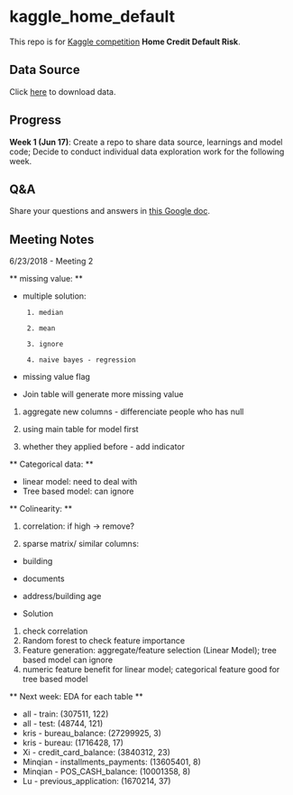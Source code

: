 # kaggle_home_default

This repo is for [Kaggle competition](https://www.kaggle.com/c/home-credit-default-risk) **Home Credit Default Risk**. 

## Data Source 
Click [here](https://drive.google.com/drive/folders/1fID6TWxyoAvP6Opfwo2dYpSexAW1T6yx) to download data. 

## Progress
**Week 1 (Jun 17)**: Create a repo to share data source, learnings and model code; Decide to conduct individual data exploration work for the following week.  

## Q&A
Share your questions and answers in [this Google doc](https://docs.google.com/document/d/1U8qMmTOcAPZmsL7fGNErXqK3kIJFMAx4tmgVCJB6SAw/edit). 

## Meeting Notes
6/23/2018 - Meeting 2

** missing value: ** 
- multiple solution:
       
       1. median
       
       2. mean
       
       3. ignore
       
       4. naive bayes - regression 
    
- missing value flag
   
- Join table will generate more missing value 
1. aggregate new columns - differenciate people who has null 

2. using main table for model first
3. whether they applied before - add indicator

** Categorical data: **
- linear model: need to deal with
- Tree based model: can ignore

** Colinearity: **
1. correlation: if high -> remove?

2. sparse matrix/ similar columns:
- building
- documents
- address/building age

- Solution
1. check correlation
2. Random forest to check feature importance 
3. Feature generation: aggregate/feature selection (Linear Model); tree based model can ignore
4. numeric feature benefit for linear model; categorical feature good for tree based model


** Next week: EDA for each table **
- all     - train:  (307511, 122)
- all     - test:  (48744, 121)
- kris    - bureau_balance:  (27299925, 3)
- kris    - bureau:  (1716428, 17)
- Xi      - credit_card_balance:  (3840312, 23)
- Minqian - installments_payments:  (13605401, 8)
- Minqian - POS_CASH_balance:  (10001358, 8)
- Lu      - previous_application:  (1670214, 37)
